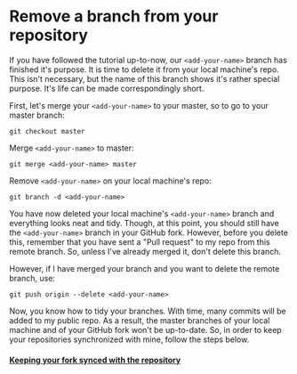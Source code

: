 # Remove a branch from your repository

If you have followed the tutorial up-to-now, our `<add-your-name>` branch has finished it's purpose.  It is time to delete it from your local machine's repo. This isn't necessary, but the name of this branch shows it's rather special purpose. It's life can be made correspondingly short.

First, let's merge your `<add-your-name>` to your master, so to go to your master branch:
```
git checkout master
```

Merge `<add-your-name>` to master:
```
git merge <add-your-name> master
```

Remove `<add-your-name>` on your local machine's repo:
```
git branch -d <add-your-name>
```

You have now deleted your local machine's `<add-your-name>` branch and everything looks neat and tidy.
Though, at this point, you should still have the `<add-your-name>` branch in your GitHub fork. However, before you delete this, remember that you have sent a "Pull request" to my repo from this remote branch. So, unless I've already merged it, don't delete this branch.

However, if I have merged your branch and you want to delete the remote branch, use:
```
git push origin --delete <add-your-name>
```

Now, you know how to tidy your branches.
With time, many commits will be added to my public repo. As a result, the master branches of your local machine and of your GitHub fork won't be up-to-date. So, in order to keep your repositories synchronized with mine, follow the steps below.

#### [Keeping your fork synced with the repository](keeping-your-fork-synced-with-this-repository.md)
